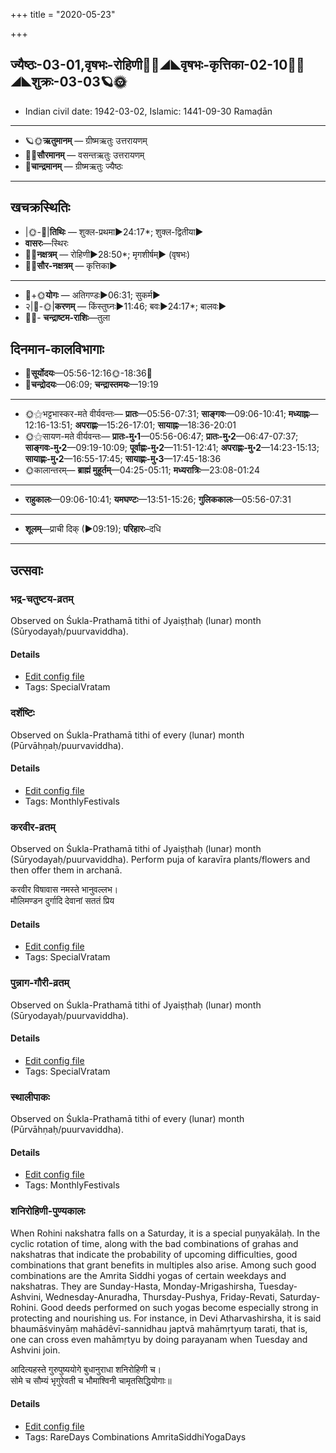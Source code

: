 +++
title = "2020-05-23"

+++
## ज्यैष्ठः-03-01,वृषभः-रोहिणी🌛🌌◢◣वृषभः-कृत्तिका-02-10🌌🌞◢◣शुक्रः-03-03🪐🌞
- Indian civil date: 1942-03-02, Islamic: 1441-09-30 Ramaḍān
___________________
- 🪐🌞**ऋतुमानम्** — ग्रीष्मऋतुः उत्तरायणम्
- 🌌🌞**सौरमानम्** — वसन्तऋतुः उत्तरायणम्
- 🌛**चान्द्रमानम्** — ग्रीष्मऋतुः ज्यैष्ठः
___________________


## खचक्रस्थितिः
- |🌞-🌛|**तिथिः** — शुक्ल-प्रथमा►24:17*; शुक्ल-द्वितीया►  
- **वासरः**—स्थिरः  
- 🌌🌛**नक्षत्रम्** — रोहिणी►28:50*; मृगशीर्षम्► (वृषभः)  
- 🌌🌞**सौर-नक्षत्रम्** — कृत्तिका►  
___________________
- 🌛+🌞**योगः** — अतिगण्डः►06:31; सुकर्म►  
- २|🌛-🌞|**करणम्** — किंस्तुघ्नः►11:46; बवः►24:17*; बालवः►  
- 🌌🌛- **चन्द्राष्टम-राशिः**—तुला  


## दिनमान-कालविभागाः
- 🌅**सूर्योदयः**—05:56-12:16🌞️-18:36🌇  
- 🌛**चन्द्रोदयः**—06:09; **चन्द्रास्तमयः**—19:19  
___________________
- 🌞⚝भट्टभास्कर-मते वीर्यवन्तः— **प्रातः**—05:56-07:31; **साङ्गवः**—09:06-10:41; **मध्याह्नः**—12:16-13:51; **अपराह्णः**—15:26-17:01; **सायाह्नः**—18:36-20:01  
- 🌞⚝सायण-मते वीर्यवन्तः— **प्रातः-मु॰1**—05:56-06:47; **प्रातः-मु॰2**—06:47-07:37; **साङ्गवः-मु॰2**—09:19-10:09; **पूर्वाह्णः-मु॰2**—11:51-12:41; **अपराह्णः-मु॰2**—14:23-15:13; **सायाह्णः-मु॰2**—16:55-17:45; **सायाह्णः-मु॰3**—17:45-18:36  
- 🌞कालान्तरम्— **ब्राह्मं मुहूर्तम्**—04:25-05:11; **मध्यरात्रिः**—23:08-01:24  
___________________
- **राहुकालः**—09:06-10:41; **यमघण्टः**—13:51-15:26; **गुलिककालः**—05:56-07:31  
___________________
- **शूलम्**—प्राची दिक् (►09:19); **परिहारः**–दधि  
___________________

## उत्सवाः
### भद्र-चतुष्टय-व्रतम्

Observed on Śukla-Prathamā tithi of Jyaiṣṭhaḥ (lunar) month (Sūryodayaḥ/puurvaviddha). 

#### Details
- [Edit config file](https://github.com/jyotisham/adyatithi/tree/master/general/lunar_month/tithi/03/01/bhadra-catuSTaya-vratam.toml)
- Tags: SpecialVratam


### दर्शेष्टिः

Observed on Śukla-Prathamā tithi of every (lunar) month (Pūrvāhṇaḥ/puurvaviddha). 

#### Details
- [Edit config file](https://github.com/jyotisham/adyatithi/tree/master/gRhya/general/lunar_month/tithi/00/01/darsheShTiH.toml)
- Tags: MonthlyFestivals


### करवीर-व्रतम्

Observed on Śukla-Prathamā tithi of Jyaiṣṭhaḥ (lunar) month (Sūryodayaḥ/puurvaviddha). Perform puja of karavīra plants/flowers and then offer them in archanā.

करवीर विषावास नमस्ते भानुवल्लभ।  
मौलिमण्डन दुर्गादि देवानां सततं प्रिय



#### Details
- [Edit config file](https://github.com/jyotisham/adyatithi/tree/master/general/lunar_month/tithi/03/01/karavIra-vratam.toml)
- Tags: SpecialVratam


### पुन्नाग-गौरी-व्रतम्

Observed on Śukla-Prathamā tithi of Jyaiṣṭhaḥ (lunar) month (Sūryodayaḥ/puurvaviddha). 

#### Details
- [Edit config file](https://github.com/jyotisham/adyatithi/tree/master/devatA/umA/lunar_month/tithi/03/01/punnAga-gaurI-vratam.toml)
- Tags: SpecialVratam


### स्थालीपाकः

Observed on Śukla-Prathamā tithi of every (lunar) month (Pūrvāhṇaḥ/puurvaviddha). 

#### Details
- [Edit config file](https://github.com/jyotisham/adyatithi/tree/master/gRhya/general/lunar_month/tithi/00/01/sthAlIpAkaH_1.toml)
- Tags: MonthlyFestivals


### शनिरोहिणी-पुण्यकालः

When Rohini nakshatra falls on a Saturday, it is a special puṇyakālaḥ. In the cyclic rotation of time, along with the bad combinations of grahas and nakshatras that indicate the probability of upcoming difficulties, good combinations that grant benefits in multiples also arise. Among such good combinations are the Amrita Siddhi yogas of certain weekdays and nakshatras. They are Sunday-Hasta, Monday-Mrigashirsha, Tuesday-Ashvini, Wednesday-Anuradha, Thursday-Pushya, Friday-Revati, Saturday-Rohini. Good deeds performed on such yogas become especially strong in protecting and nourishing us.
For instance, in Devi Atharvashirsha, it is said bhaumāśvinyāṃ mahādêvī-sannidhau japtvā mahāmṛtyuṃ tarati, that is, one can cross even mahāmṛtyu by doing parayanam when Tuesday and Ashvini join.

आदित्यहस्ते गुरुपुष्ययोगे बुधानुराधा शनिरोहिणी च।  
सोमे च सौम्यं भृगुरेवती च भौमाश्विनी चामृतसिद्धियोगाः॥



#### Details
- [Edit config file](https://github.com/jyotisham/adyatithi/tree/master/time_focus/amrita-siddhi/description_only/zanirOhiNI-puNyakAlaH.toml)
- Tags: RareDays Combinations AmritaSiddhiYogaDays



